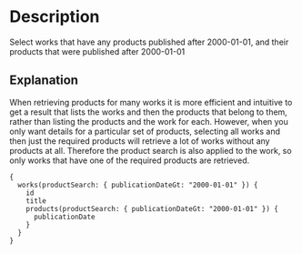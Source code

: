 # Description

Select works that have any products published after 2000-01-01, and their products that were published after 2000-01-01

## Explanation

When retrieving products for many works it is more efficient and intuitive
to get a result that lists the works and then the products that belong to them,
rather than listing the products and the work for each.
However, when you only want details for a particular set of products,
selecting all works and then just the required products will retrieve a lot
of works without any products at all.
Therefore the product search is also applied to the work, so only works that
have one of the required products are retrieved.

```gql
{
  works(productSearch: { publicationDateGt: "2000-01-01" }) {
    id
    title
    products(productSearch: { publicationDateGt: "2000-01-01" }) {
      publicationDate
    }
  }
}
```
